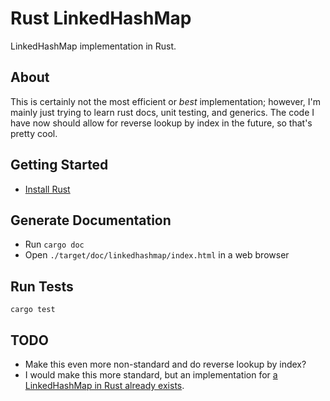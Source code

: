 # Rust LinkedHashMap
LinkedHashMap implementation in Rust.

## About
This is certainly not the most efficient or *best* implementation; however, I'm
mainly just trying to learn rust docs, unit testing, and generics. The code I have now
should allow for reverse lookup by index in the future, so that's pretty cool.

## Getting Started
- [Install Rust](https://www.rust-lang.org/tools/install)

## Generate Documentation
- Run `cargo doc`
- Open `./target/doc/linkedhashmap/index.html` in a web browser

## Run Tests
`cargo test`

## TODO
- Make this even more non-standard and do reverse lookup by index?
- I would make this more standard, but an implementation for [a LinkedHashMap in Rust already exists](https://docs.rs/linked-hash-map/latest/linked_hash_map/).
